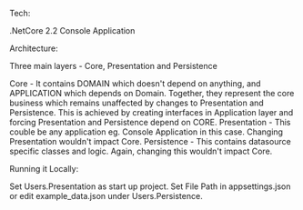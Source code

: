 Tech:

.NetCore 2.2 Console Application

Architecture:

Three main layers - Core, Presentation and Persistence

Core - It contains DOMAIN which doesn't depend on anything, and APPLICATION which depends on Domain. Together, they represent the core business which remains unaffected by changes to Presentation and Persistence. This is achieved by creating interfaces in Application layer and forcing Presentation and Persistence depend on CORE.
Presentation - This couble be any application eg. Console Application in this case. Changing Presentation wouldn't impact Core.
Persistence - This contains datasource specific classes and logic. Again, changing this wouldn't impact Core.

Running it Locally:

Set Users.Presentation as start up project.
Set File Path in appsettings.json or edit example_data.json under Users.Persistence.
